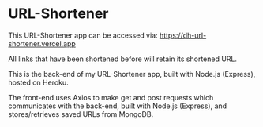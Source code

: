 # URL-Shortener

This URL-Shortener app can be accessed via: https://dh-url-shortener.vercel.app

All links that have been shortened before will retain its shortened URL.

This is the back-end of my URL-Shortener app, built with Node.js (Express), hosted on Heroku.

The front-end uses Axios to make get and post requests which communicates with the back-end, built with Node.js (Express), and stores/retrieves saved URLs from MongoDB.





